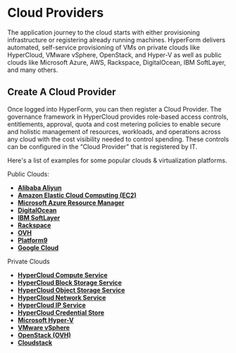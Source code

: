 <figure>
<img src="http://www.hypergrid.com/wp-content/themes/hypergrid/img/logo.png" alt="" />
</figure>

Cloud Providers 
===========================

The application journey to the cloud starts with either provisioning infrastructure or registering already running machines. HyperForm delivers automated, self-service provisioning of VMs on private clouds like HyperCloud, VMware vSphere, OpenStack, and Hyper-V as well as public clouds like Microsoft Azure, AWS, Rackspace, DigitalOcean, IBM SoftLayer, and many others.

##   Create A Cloud Provider
Once logged into HyperForm, you can then register a Cloud Provider. The governance framework in HyperCloud provides role-based access controls, entitlements, approval, quota and cost metering policies to enable secure and holistic management of resources, workloads, and operations across any cloud with the cost visibility needed to control spending. These controls can be configured in the “Cloud Provider” that is registered by IT.

Here's a list of examples for some popular clouds & virtualization platforms.

Public Clouds:
-   [**Alibaba Aliyun**](https://github.com/hypergrid-inc/documentation/edit/master/cloud-providers/aliyun)
-   [**Amazon Elastic Cloud Computing (EC2)**](https://github.com/hypergrid-inc/documentation/edit/master/cloud-providers/aws)
-   [**Microsoft Azure Resource Manager**](https://github.com/hypergrid-inc/documentation/edit/master/cloud-providers/azure)
-   [**DigitalOcean**](https://github.com/hypergrid-inc/documentation/edit/master/cloud-providers/digitalocean)
-   [**IBM SoftLayer**](https://github.com/hypergrid-inc/documentation/edit/master/cloud-providers/softlayer)
-   [**Rackspace**](https://github.com/hypergrid-inc/documentation/edit/master/cloud-providers/rackspace)
-   [**OVH**](https://github.com/hypergrid-inc/documentation/edit/master/cloud-providers/ovh)
-   [**Platform9**](https://github.com/hypergrid-inc/documentation/edit/master/cloud-providers/platform9)
-   [**Google Cloud**](https://github.com/hypergrid-inc/documentation/edit/master/cloud-providers/google-cloud)

Private Clouds
-   [**HyperCloud Compute Service**](https://github.com/hypergrid-inc/documentation/edit/master/cloud-providers/hypercloud-compute-service)
-   [**HyperCloud Block Storage Service**](https://github.com/hypergrid-inc/documentation/edit/master/cloud-providers/hypercloud-block-storage-service)
-   [**HyperCloud Object Storage Service**](https://github.com/hypergrid-inc/documentation/edit/master/cloud-providers/hypercloud-object-storage-service)
-   [**HyperCloud Network Service**](https://github.com/hypergrid-inc/documentation/edit/master/cloud-providers/hypercloud-network-service)
-   [**HyperCloud IP Service**](https://github.com/hypergrid-inc/documentation/edit/master/cloud-providers/hypercloud-ip-service)
-   [**HyperCloud Credential Store**](https://github.com/hypergrid-inc/documentation/edit/master/cloud-providers/hypercloud-credential-store)
-   [**Microsoft Hyper-V**](https://github.com/hypergrid-inc/documentation/edit/master/cloud-providers/hyper-v)
-   [**VMware vSphere**](https://github.com/hypergrid-inc/documentation/edit/master/cloud-providers/vsphere)
-   [**OpenStack (OVH)**](https://github.com/hypergrid-inc/documentation/edit/master/cloud-providers/openstack)
-   [**Cloudstack**](https://github.com/hypergrid-inc/documentation/edit/master/cloud-providers/cloudstack)
